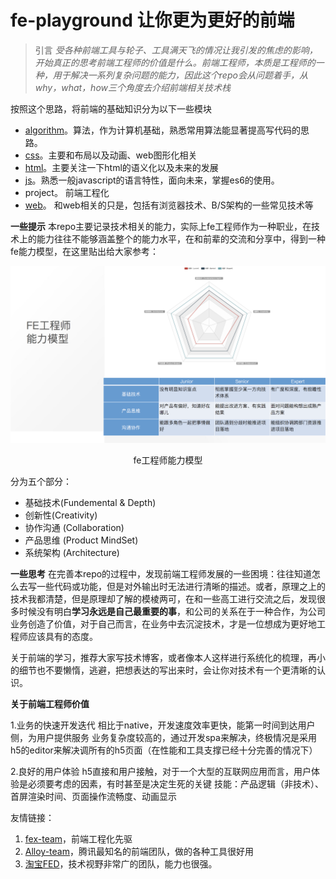 # fe-playground 让你更为更好的前端

>引言
*受各种前端工具与轮子、工具满天飞的情况让我引发的焦虑的影响，开始真正的思考前端工程师的价值是什么。前端工程师，本质是工程师的一种，用于解决一系列复杂问题的能力，因此这个repo会从问题着手，从why，what，how三个角度去介绍前端相关技术栈*

按照这个思路，将前端的基础知识分为以下一些模块

+ [algorithm](algorithm/README.md)。算法，作为计算机基础，熟悉常用算法能显著提高写代码的思路。
+ [css](css/README.md)。主要和布局以及动画、web图形化相关
+ [html](html/README.md)。主要关注一下html的语义化以及未来的发展
+ [js](js/README.md)。熟悉一般javascript的语言特性，面向未来，掌握es6的使用。
+ project。 前端工程化
+ [web](web/README.md)。 和web相关的只是，包括有浏览器技术、B/S架构的一些常见技术等

**一些提示**
本repo主要记录技术相关的能力，实际上fe工程师作为一种职业，在技术上的能力往往不能够涵盖整个的能力水平，在和前辈的交流和分享中，得到一种fe能力模型，在这里贴出给大家参考：

<div align="center">
    <img  src="https://raw.githubusercontent.com/feaswcy/fe-playground/master/doc-assets/img/fe-power.png">
    <p>fe工程师能力模型</p>
</div>

分为五个部分：
+ 基础技术(Fundemental & Depth)
+ 创新性(Creativity)
+ 协作沟通 (Collaboration)
+ 产品思维 (Product MindSet)
+ 系统架构 (Architecture)

**一些思考**
在完善本repo的过程中，发现前端工程师发展的一些困境：往往知道怎么去写一些代码或功能，但是对外输出时无法进行清晰的描述。或者，原理之上的技术我都清楚，但是原理却了解的模棱两可，在和一些高工进行交流之后，发现很多时候没有明白**学习永远是自己最重要的事**，和公司的关系在于一种合作，为公司业务创造了价值，对于自己而言，在业务中去沉淀技术，才是一位想成为更好地工程师应该具有的态度。

关于前端的学习，推荐大家写技术博客，或者像本人这样进行系统化的梳理，再小的细节也不要懒惰，逃避，把想表达的写出来时，会让你对技术有一个更清晰的认识。


**关于前端工程师价值**

1.业务的快速开发迭代
相比于native，开发速度效率更快，能第一时间到达用户侧，为用户提供服务
业务复杂度较高的，通过开发spa来解决，终极情况是采用h5的editor来解决调所有的h5页面（在性能和工具支撑已经十分完善的情况下）

2.良好的用户体验
h5直接和用户接触，对于一个大型的互联网应用而言，用户体验是必须要考虑的因素，有时甚至是决定生死的关键
技能：产品逻辑（非技术）、首屏渲染时间、页面操作流畅度、动画显示


友情链接：
1. [fex-team](https://github.com/fex-team)，前端工程化先驱
2. [Alloy-team](https://github.com/AlloyTeam/)，腾讯最知名的前端团队，做的各种工具很好用
3. [淘宝FED](http://taobaofed.org/)，技术视野非常广的团队，能力也很强。
